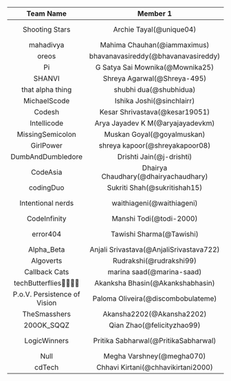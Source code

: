 |      Team Name     |     Member 1     | Member 2 |
|:-------------:|:-------------------:|------------------|
| Shooting Stars | Archie Tayal(@unique04) | micky-mouse2007(@micky-mouse2007)   |
|  mahadivya | Mahima Chauhan(@iammaximus) | P Divya Bharathi(@pdivyabharathi)   |
| oreos | bhavanavasireddy(@bhavanavasireddy) | pujithaasre(@pujithaasre)    |
| Pi | G Satya Sai Mownika(@Mownika25) | Sweta Jena(@swetajena98)    |
| SHANVI | Shreya Agarwal(@Shreya-495) | MANVI-15(@MANVI-15)    |
| that alpha thing | shubhi dua(@shubhidua) | ishitachauhan12(@ishitachauhan12)    |
| MichaelScode | Ishika Joshi(@sinchlairr) | sachleen11(@sachleen11)    |
| Codesh | Kesar Shrivastava(@kesar19051) | Vani Sikka(@08vani)    |
| Intellicode | Arya Jayadev K M(@aryajayadevkm) | Lakshmi Sunil(@Lakshmi-Sunil)    |
| MissingSemicolon | Muskan Goyal(@goyalmuskan) | Isha Singh(@Ishasingh04)    |
| GirlPower | shreya kapoor(@shreyakapoor08) | Siddhi Shree(@siddhishree)    |
| DumbAndDumbledore | Drishti Jain(@j-drishti) | Sakshi Saini(@SakshiSaini17092)    |
|  CodeAsia | Dhairya Chaudhary(@dhairyachaudhary) | Aairah Bari(@Aairah-iiitd)    |
| codingDuo | Sukriti Shah(@sukritishah15) | Samruddhi Nirali(@Samru123)    |
| Intentional nerds | waithiageni(@waithiageni) | Virginiah Periah Kengara (@virginiah894)    |
|  CodeInfinity | Manshi Todi(@todi-2000) | Pragati Verma(@PragatiVerma18)    |
|  error404 | Tawishi Sharma(@Tawishi) | Neeharika Taneja(@NeeharikaTaneja0299)    |
|  Alpha_Beta | Anjali Srivastava(@AnjaliSrivastava722) | Bhavya Arora(@Bhavya00)    |
|  Algoverts | Rudrakshi(@rudrakshi99) | Srashti Mittal(@Srashtimittal)    |
|  Callback Cats | marina saad(@marina-saad) | DoaaEssam52(@DoaaEssam52)    |
| techButterflies👩🏻‍💻🦋 | Akanksha Bhasin(@Akankshabhasin) | Archana Kumari(@archanaserver)    |
|  P.o.V. Persistence of Vision | Paloma Oliveira(@discombobulateme) | Victoria Hodder(@Victoria-Hodder)    |
| TheSmasshers | Akansha2202(@Akansha2202) | Monisha Ranjan(@scarlet2131)    |
| 200OK_SQQZ | Qian Zhao(@felicityzhao99) | 92612ShiyuQiu(@92612ShiyuQiu)   |
|  LogicWinners | Pritika Sabharwal(@PritikaSabharwal) | Nandini Agrawal(@nandiniagrawal2000)   |
| Null | Megha Varshney(@megha070) | kuja(@kuja24)   |
|  cdTech | Chhavi Kirtani(@chhavikirtani2000) | Deepi Garg(@deepigarg)   |